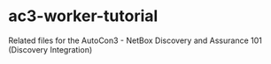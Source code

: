 # ac3-worker-tutorial
Related files for the AutoCon3 - NetBox Discovery and Assurance 101 (Discovery Integration)
